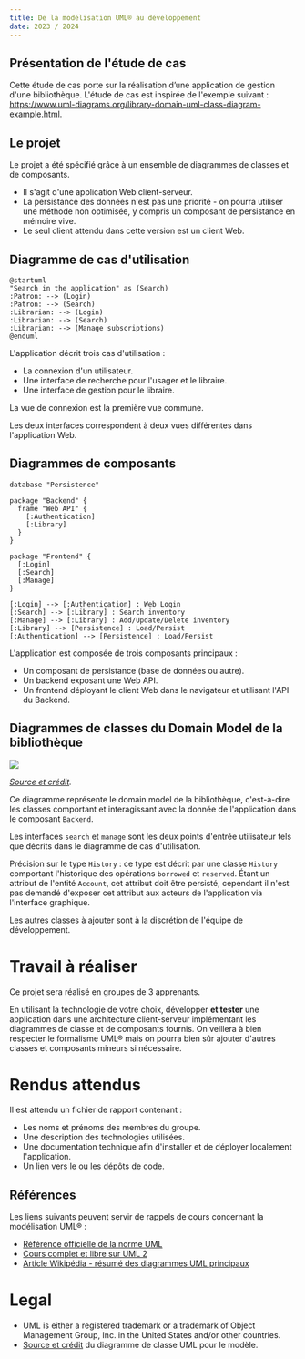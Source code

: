 ```yaml
---
title: De la modélisation UML® au développement
date: 2023 / 2024
---
```


## Présentation de l'étude de cas

Cette étude de cas porte sur la réalisation d’une application de gestion d'une bibliothèque. L'étude de cas est inspirée de l'exemple suivant : <https://www.uml-diagrams.org/library-domain-uml-class-diagram-example.html>.

## Le projet 

Le projet a été spécifié grâce à un ensemble de diagrammes de classes et de composants.

- Il s'agit d'une application Web client-serveur.
- La persistance des données n'est pas une priorité - on pourra utiliser une méthode non optimisée, y compris un composant de persistance en mémoire vive.
- Le seul client attendu dans cette version est un client Web.

## Diagramme de cas d'utilisation

<!--TODO DIAG
```{render="{{plantuml.svg}}" alt="Diagramme de cas d'utilisation"}
-->
```
@startuml
"Search in the application" as (Search)
:Patron: --> (Login)
:Patron: --> (Search)
:Librarian: --> (Login)
:Librarian: --> (Search)
:Librarian: --> (Manage subscriptions)
@enduml
```

L'application décrit trois cas d'utilisation :

- La connexion d'un utilisateur.
- Une interface de recherche pour l'usager et le libraire.
- Une interface de gestion pour le libraire.

La vue de connexion est la première vue commune.

Les deux interfaces correspondent à deux vues différentes dans l'application Web.

## Diagrammes de composants

<!--TODO DIAG
```{render="{{plantuml.svg}}" alt="Diagramme de composants"}
-->
```
database "Persistence"

package "Backend" {
  frame "Web API" {
    [:Authentication]
    [:Library]
  }
}

package "Frontend" {
  [:Login]
  [:Search]
  [:Manage]
}

[:Login] --> [:Authentication] : Web Login
[:Search] --> [:Library] : Search inventory
[:Manage] --> [:Library] : Add/Update/Delete inventory
[:Library] --> [Persistence] : Load/Persist
[:Authentication] --> [Persistence] : Load/Persist
```

L'application est composée de trois composants principaux :

- Un composant de persistance (base de données ou autre).
- Un backend exposant une Web API.
- Un frontend déployant le client Web dans le navigateur et utilisant l'API du Backend.

## Diagrammes de classes du Domain Model de la bibliothèque

![](https://www.uml-diagrams.org/examples/class-example-library-domain.png)

_[Source et crédit](https://www.uml-diagrams.org/library-domain-uml-class-diagram-example.html)._

Ce diagramme représente le domain model de la bibliothèque, c'est-à-dire les classes comportant et interagissant avec la donnée de l'application dans le composant `Backend`.

Les interfaces `search` et `manage` sont les deux points d'entrée utilisateur tels que décrits dans le diagramme de cas d'utilisation.

Précision sur le type `History` : ce type est décrit par une classe `History` comportant l'historique des opérations `borrowed` et `reserved`. Étant un attribut de l'entité `Account`, cet attribut doit être persisté, cependant il n'est pas demandé d'exposer cet attribut aux acteurs de l'application via l'interface graphique.

Les autres classes à ajouter sont à la discrétion de l'équipe de développement.

# Travail à réaliser

Ce projet sera réalisé en groupes de 3 apprenants.

En utilisant la technologie de votre choix, développer **et tester** une application dans une architecture client-serveur implémentant les diagrammes de classe et de composants fournis. On veillera à bien respecter le formalisme UML® mais on pourra bien sûr ajouter d'autres classes et composants mineurs si nécessaire.

# Rendus attendus

Il est attendu un fichier de rapport contenant :

- Les noms et prénoms des membres du groupe.
- Une description des technologies utilisées.
- Une documentation technique afin d'installer et de déployer localement l'application.
- Un lien vers le ou les dépôts de code.

## Références

Les liens suivants peuvent servir de rappels de cours concernant la modélisation UML® :

- [Référence officielle de la norme UML](https://www.omg.org/spec/UML)
- [Cours complet et libre sur UML 2](https://laurent-audibert.developpez.com/Cours-UML/)
- [Article Wikipédia - résumé des diagrammes UML principaux](https://fr.wikipedia.org/wiki/UML_(informatique))

# Legal

- UML is either a registered trademark or a trademark of Object Management Group, Inc. in the United States and/or other countries.
- [Source et crédit](https://www.uml-diagrams.org/library-domain-uml-class-diagram-example.html) du diagramme de classe UML pour le modèle.
